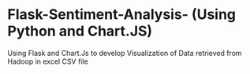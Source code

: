 # Flask-Sentiment-Analysis- (Using Python and Chart.JS)
Using Flask  and Chart.Js to develop Visualization of Data retrieved from Hadoop in excel CSV file
